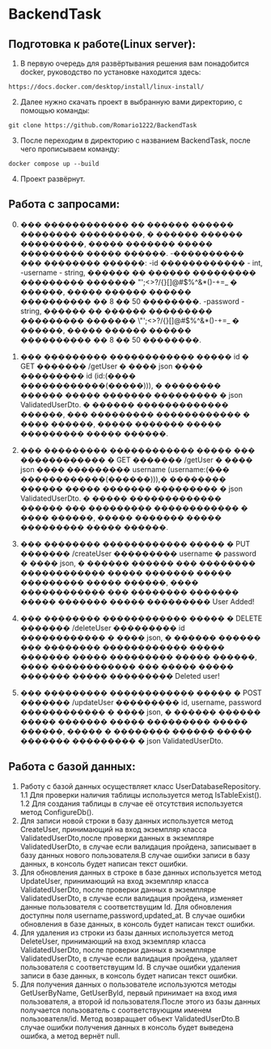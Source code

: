 # BackendTask
Подготовка к работе(Linux server):
-----------
1. В первую очередь для развёртывания решения вам понадобится docker, руководство по установке находится здесь:
```
https://docs.docker.com/desktop/install/linux-install/
```
2. Далее нужно скачать проект в выбранную вами директорию, с помощью команды:
```
git clone https://github.com/Romario1222/BackendTask
```
3. После переходим в директорию с названием BackendTask, после чего прописываем команду:
```
docker compose up --build
```
4. Проект развёрнут.

Работа с запросами:
-----------
0. ��� ������������ �� ������ ������ �������� ���������, � ������ ������ ���������, ����� ������� ����� ��������� ����� ������.
	-���������� ��� �������� ������:
 		-id ������������ - int,
		-username - string, ������ �� ������ ��������� ��������� ������� \"';<>?/{}[]@#$%^&*()-+=_ � ������, ����� ������ ������ ���������� �� 8 �� 50 ��������.
		-password - string, ������ �� ������ ��������� ��������� ������� \"';<>?/{}[]@#$%^&*()-+=_ � ������, ����� ������ ������ ���������� �� 8 �� 50 ��������.

1. ��� ��������� ������������ ����� id � GET ������� /getUser � ���� json ���� ��������� id (id:(���� ������������(�����))), � �������� ������ ����� ������� ��������� � json ValidatedUserDto. � ������ ������������� ������, ��� ��������� ������������ � ���� ������, ����� ������� ����� ��������� ����� ������.
2. ��� ��������� ������������ ����� ��� ������������ � GET ������� /getUser � ���� json ���� ��������� username (username:(��� ������������(������))),� �������� ������ ����� ������� ��������� � json ValidatedUserDto. � ����� ������������� ������ ��� ��������� ������������ � ���� ������, ����� ������� ����� ��������� ����� ������.
3. ��� �������� ������������ ����� � PUT ������� /createUser ��������� username � password � ���� json, � ������ ������ ��� �������� ������������ ����� ������� ����� ��������� ����� ������, ���� ������������ ��� �������� ������� ����� ������� ����� ��������� User Added!
4. ��� �������� ������������ ����� � DELETE ������� /deleteUser ��������� id ������������ � ���� json, � ������ ������ ��� �������� ������������
����� ������� ����� ��������� ����� ������, ���� ������������ ��� ����� ����� ������� ����� ��������� Deleted user!
5. ��� ��������� ������������ ����� � POST ������� /updateUser ��������� id, username, password ������������ � ���� json, � ������ ������ ����� ������� ����� ��������� ����� ������, ����� � �������� ������ ����� ������� ��������� � json ValidatedUserDto.

Работа с базой данных:
-----------
1. Работу с базой данных осуществляет класс UserDatabaseRepository.
1.1 Для проверки наличия таблицы используется метод IsTableExist().
1.2 Для создания таблицы в случае её отсутствия используется метод ConfigureDb().
2. Для записи новой строки в базу данных используется метод CreateUser, принимающий на вход экземпляр класса ValidatedUserDto,после проверки данных в экземпляре ValidatedUserDto, в случае если валидация пройдена, записывает
в базу данных нового пользователя.В случае ошибки записи в базу данных, в консоль будет написан текст ошибки.
3. Для обновления данных в строке в базе данных используется метод UpdateUser, принимающий на вход экземпляр класса ValidatedUserDto, после проверки данных в экземпляре ValidatedUserDto, в случае если валидация пройдена, изменяет данные пользователя с соответствущим Id. Для обновления доступны поля username,password,updated_at. В случае ошибки обновления в базе данных, в консоль будет написан текст ошибки.
4. Для удаления из строки из базы данных используется метод DeleteUser, принимающий на вход экземпляр класса ValidatedUserDto, после проверки данных в экземпляре ValidatedUserDto, в случае если валидация пройдена, удаляет пользователя с соответствущим Id. В случае ошибки удаления записи в базе данных, в консоль будет написан текст ошибки.
5. Для получения данных о пользователе используются методы GetUserByName, GetUserById, первый принимает на вход имя пользователя, а второй id пользователя.После этого из базы данных получается пользователь с соответствующим именем пользователя/id. Метод возвращает объект ValidatedUserDto.В случае ошибки получения данных в консоль будет выведена ошибка, а метод вернёт null.
